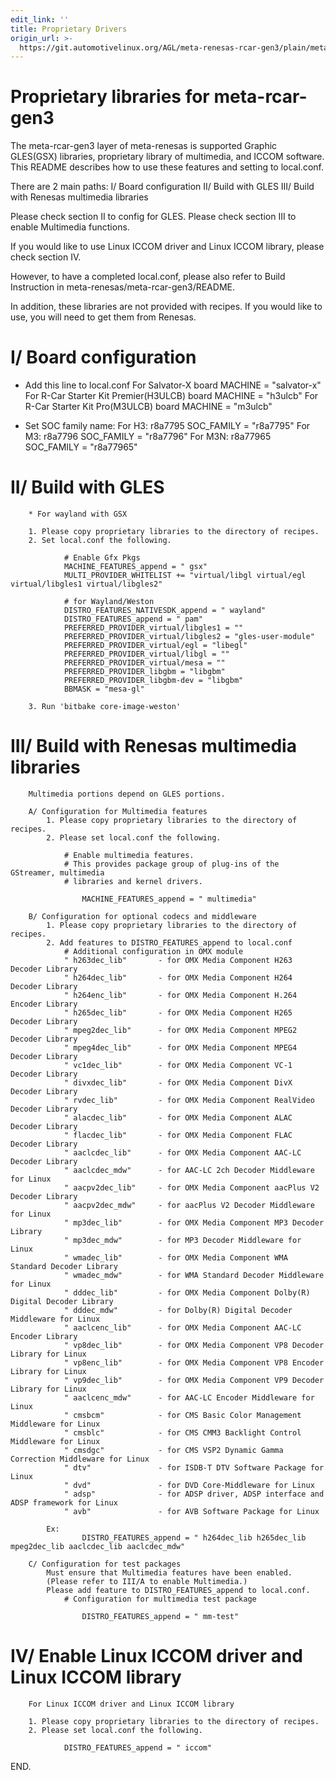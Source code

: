 ```yaml
---
edit_link: ''
title: Proprietary Drivers
origin_url: >-
  https://git.automotivelinux.org/AGL/meta-renesas-rcar-gen3/plain/meta-rcar-gen3/README.proprietary.md?h=flounder
---
```


<!-- WARNING: This file is generated by fetch_docs.js using /home/boron/Documents/AGL/docs-webtemplate/site/_data/tocs/hardware/flounder/renesas-gen3-boards-flounder-docs-book.yml -->

Proprietary libraries for meta-rcar-gen3
========================================

The meta-rcar-gen3 layer of meta-renesas is supported Graphic GLES(GSX) libraries,
proprietary library of multimedia, and ICCOM software.
This README describes how to use these features and setting to local.conf.

There are 2 main paths:
    I/   Board configuration
    II/  Build with GLES
    III/ Build with Renesas multimedia libraries

Please check section II to config for GLES.
Please check section III to enable Multimedia functions.

If you would like to use Linux ICCOM driver and Linux ICCOM library,
please check section IV.

However, to have a completed local.conf,
please also refer to Build Instruction in meta-renesas/meta-rcar-gen3/README.

In addition, these libraries are not provided with recipes. If you would like to use,
you will need to get them from Renesas.

I/ Board configuration
==================
* Add this line to local.conf
    For Salvator-X board
           MACHINE = "salvator-x"
    For R-Car Starter Kit Premier(H3ULCB) board
           MACHINE = "h3ulcb"
    For R-Car Starter Kit Pro(M3ULCB) board
           MACHINE = "m3ulcb"

* Set SOC family name:
   For H3: r8a7795
   SOC_FAMILY = "r8a7795"
   For M3: r8a7796
   SOC_FAMILY = "r8a7796"
   For M3N: r8a77965
   SOC_FAMILY = "r8a77965"

II/ Build with GLES
==================
        * For wayland with GSX

        1. Please copy proprietary libraries to the directory of recipes.
        2. Set local.conf the following.

                # Enable Gfx Pkgs
                MACHINE_FEATURES_append = " gsx"
                MULTI_PROVIDER_WHITELIST += "virtual/libgl virtual/egl virtual/libgles1 virtual/libgles2"

                # for Wayland/Weston
                DISTRO_FEATURES_NATIVESDK_append = " wayland"
                DISTRO_FEATURES_append = " pam"
                PREFERRED_PROVIDER_virtual/libgles1 = ""
                PREFERRED_PROVIDER_virtual/libgles2 = "gles-user-module"
                PREFERRED_PROVIDER_virtual/egl = "libegl"
                PREFERRED_PROVIDER_virtual/libgl = ""
                PREFERRED_PROVIDER_virtual/mesa = ""
                PREFERRED_PROVIDER_libgbm = "libgbm"
                PREFERRED_PROVIDER_libgbm-dev = "libgbm"
                BBMASK = "mesa-gl"

        3. Run 'bitbake core-image-weston'

III/ Build with Renesas multimedia libraries
============================================
        Multimedia portions depend on GLES portions.

        A/ Configuration for Multimedia features
            1. Please copy proprietary libraries to the directory of recipes.
            2. Please set local.conf the following.

                # Enable multimedia features.
                # This provides package group of plug-ins of the GStreamer, multimedia
                # libraries and kernel drivers.

                    MACHINE_FEATURES_append = " multimedia"

        B/ Configuration for optional codecs and middleware
            1. Please copy proprietary libraries to the directory of recipes.
            2. Add features to DISTRO_FEATURES_append to local.conf
                # Additional configuration in OMX module
                " h263dec_lib"       - for OMX Media Component H263 Decoder Library
                " h264dec_lib"       - for OMX Media Component H264 Decoder Library
                " h264enc_lib"       - for OMX Media Component H.264 Encoder Library
                " h265dec_lib"       - for OMX Media Component H265 Decoder Library
                " mpeg2dec_lib"      - for OMX Media Component MPEG2 Decoder Library
                " mpeg4dec_lib"      - for OMX Media Component MPEG4 Decoder Library
                " vc1dec_lib"        - for OMX Media Component VC-1 Decoder Library
                " divxdec_lib"       - for OMX Media Component DivX Decoder Library
                " rvdec_lib"         - for OMX Media Component RealVideo Decoder Library
                " alacdec_lib"       - for OMX Media Component ALAC Decoder Library
                " flacdec_lib"       - for OMX Media Component FLAC Decoder Library
                " aaclcdec_lib"      - for OMX Media Component AAC-LC Decoder Library
                " aaclcdec_mdw"      - for AAC-LC 2ch Decoder Middleware for Linux
                " aacpv2dec_lib"     - for OMX Media Component aacPlus V2 Decoder Library
                " aacpv2dec_mdw"     - for aacPlus V2 Decoder Middleware for Linux
                " mp3dec_lib"        - for OMX Media Component MP3 Decoder Library
                " mp3dec_mdw"        - for MP3 Decoder Middleware for Linux
                " wmadec_lib"        - for OMX Media Component WMA Standard Decoder Library
                " wmadec_mdw"        - for WMA Standard Decoder Middleware for Linux
                " dddec_lib"         - for OMX Media Component Dolby(R) Digital Decoder Library
                " dddec_mdw"         - for Dolby(R) Digital Decoder Middleware for Linux
                " aaclcenc_lib"      - for OMX Media Component AAC-LC Encoder Library
                " vp8dec_lib"        - for OMX Media Component VP8 Decoder Library for Linux
                " vp8enc_lib"        - for OMX Media Component VP8 Encoder Library for Linux
                " vp9dec_lib"        - for OMX Media Component VP9 Decoder Library for Linux
                " aaclcenc_mdw"      - for AAC-LC Encoder Middleware for Linux
                " cmsbcm"            - for CMS Basic Color Management Middleware for Linux
                " cmsblc"            - for CMS CMM3 Backlight Control Middleware for Linux
                " cmsdgc"            - for CMS VSP2 Dynamic Gamma Correction Middleware for Linux
                " dtv"               - for ISDB-T DTV Software Package for Linux
                " dvd"               - for DVD Core-Middleware for Linux
                " adsp"              - for ADSP driver, ADSP interface and ADSP framework for Linux
                " avb"               - for AVB Software Package for Linux

            Ex:
                    DISTRO_FEATURES_append = " h264dec_lib h265dec_lib mpeg2dec_lib aaclcdec_lib aaclcdec_mdw"

        C/ Configuration for test packages
            Must ensure that Multimedia features have been enabled.
            (Please refer to III/A to enable Multimedia.)
            Please add feature to DISTRO_FEATURES_append to local.conf.
                # Configuration for multimedia test package

                    DISTRO_FEATURES_append = " mm-test"

IV/ Enable Linux ICCOM driver and Linux ICCOM library
=====================================================
        For Linux ICCOM driver and Linux ICCOM library

        1. Please copy proprietary libraries to the directory of recipes.
        2. Please set local.conf the following.

                DISTRO_FEATURES_append = " iccom"
END.

